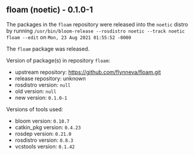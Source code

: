 ## floam (noetic) - 0.1.0-1

The packages in the `floam` repository were released into the `noetic` distro by running `/usr/bin/bloom-release --rosdistro noetic --track noetic floam --edit` on `Mon, 23 Aug 2021 01:55:52 -0000`

The `floam` package was released.

Version of package(s) in repository `floam`:

- upstream repository: https://github.com/flynneva/floam.git
- release repository: unknown
- rosdistro version: `null`
- old version: `null`
- new version: `0.1.0-1`

Versions of tools used:

- bloom version: `0.10.7`
- catkin_pkg version: `0.4.23`
- rosdep version: `0.21.0`
- rosdistro version: `0.8.3`
- vcstools version: `0.1.42`


